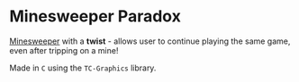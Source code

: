 # Minesweeper Paradox
[Minesweeper](https://en.wikipedia.org/wiki/Minesweeper_(video_game)) with a **twist** - allows user to continue playing the same game, even after tripping on a mine!

Made in `C` using the `TC-Graphics` library.
